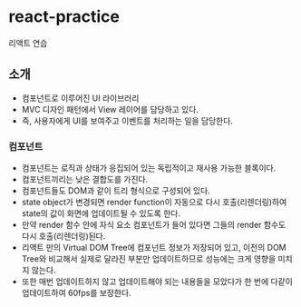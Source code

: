 # react-practice

리액트 연습

## 소개

- 컴포넌트로 이루어진 UI 라이브러리
- MVC 디자인 패턴에서 View 레이어를 담당하고 있다.
- 즉, 사용자에게 UI를 보여주고 이벤트를 처리하는 일을 담당한다.

### 컴포넌트

- 컴포넌트는 로직과 상태가 응집되어 있는 독립적이고 재사용 가능한 블록이다.
- 컴포넌트끼리는 낮은 결합도를 가진다.
- 컴포넌트들도 DOM과 같이 트리 형식으로 구성되어 있다.
- state object가 변경되면 render function이 자동으로 다시 호출(리렌더링)하여 state의 값이 화면에 업데이트될 수 있도록 한다.
- 만약 render 함수 안에 자식 요소 컴포넌트가 들어 있다면 그들의 render 함수도 다시 호출(리렌더링)된다.
- 리액트 만의 Virtual DOM Tree에 컴포넌트 정보가 저장되어 있고, 이전의 DOM Tree와 비교해서 실제로 달라진 부분만 업데이트하므로 성능에는 크게 영향을 미치지 않는다.
- 또한 매번 업데이트하지 않고 업데이트해야 되는 내용들을 모았다가 한 번에 다같이 업데이트하여 60fps를 보장한다.
